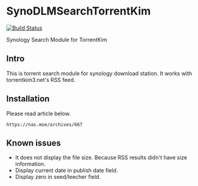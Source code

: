 # SynoDLMSearchTorrentKim

[![Build Status](https://travis-ci.org/neobutter/SynoDLMSearchNyaa.svg?branch=master)](https://travis-ci.org/neobutter/SynoDLMSearchNyaa)

Synology Search Module for TorrentKim

## Intro
This is torrent search module for synology download station.
It works with torrentkim3.net's RSS feed.

## Installation
Please read article below.
```
https://nas.moe/archives/667
```

## Known issues
* It does not display the file size. Because RSS results didn't have size information.
* Display current date in publish date field.
* Display zero in seed/leecher field.